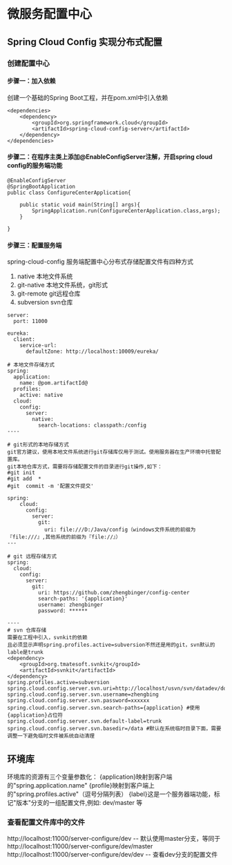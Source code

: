 # 微服务配置中心
## Spring Cloud Config 实现分布式配置
### 创建配置中心
#### 步骤一：加入依赖
创建一个基础的Spring Boot工程，并在pom.xml中引入依赖
````
<dependencies>
    <dependency>
        <groupId>org.springframework.cloud</groupId>
        <artifactId>spring-cloud-config-server</artifactId>
    </dependency>
</dependencies>
````
#### 步骤二：在程序主类上添加@EnableConfigServer注解，开启spring cloud config的服务端功能
````
@EnableConfigServer
@SpringBootApplication
public class ConfigureCenterApplication{

    public static void main(String[] args){
        SpringApplication.run(ConfigureCenterApplication.class,args);
    }

}
````
#### 步骤三：配置服务端
spring-cloud-config 服务端配置中心分布式存储配置文件有四种方式
1. native       本地文件系统
2. git-native   本地文件系统，git形式   
3. git-remote   git远程仓库
4. subversion   svn仓库
````
server:
  port: 11000

eureka:
  client:
    service-url:
      defaultZone: http://localhost:10009/eureka/

# 本地文件存储方式
spring:
  application:
    name: @pom.artifactId@
  profiles:
    active: native
  cloud:
    config:
      server:
        native:
          search-locations: classpath:/config
----

# git形式的本地存储方式
git官方建议，使用本地文件系统进行git存储库仅用于测试。使用服务器在生产环境中托管配置库。
git本地仓库方式，需要将存储配置文件的目录进行git操作,如下：   
#git init   
#git add  *    
#git  commit -m '配置文件提交'

spring:
    cloud:
      config:
        server:
          git:
            uri: file:///D:/Java/config（windows文件系统的前缀为『file:///』,其他系统的前缀为『file://』）
---

# git 远程存储方式
spring:
  cloud:
    config:
      server:
        git:
          uri: https://github.com/zhengbinger/config-center
          search-paths: '{application}'
          username: zhengbinger
          password: ******

----
# svn 仓库存储
需要在工程中引入，svnkit的依赖
且必须显示声明spring.profiles.active=subversion不然还是用的git，svn默认的lable是trunk
<dependency>
	<groupId>org.tmatesoft.svnkit</groupId>
	<artifactId>svnkit</artifactId>
</dependency>
spring.profiles.active=subversion
spring.cloud.config.server.svn.uri=http://localhost/usvn/svn/datadev/docs/config/
spring.cloud.config.server.svn.username=zhengbing
spring.cloud.config.server.svn.password=xxxxxx
spring.cloud.config.server.svn.search-paths={application} #使用{application}占位符
spring.cloud.config.server.svn.default-label=trunk
spring.cloud.config.server.svn.basedir=/data #默认在系统临时目录下面，需要调整一下避免临时文件被系统自动清理
````

## 环境库
环境库的资源有三个变量参数化：
{application}映射到客户端的"spring.application.name"
{profile}映射到客户端上的"spring.profiles.active"（逗号分隔列表）
{label}这是一个服务器端功能，标记"版本"分支的一组配置文件,例如: dev/master 等

### 查看配置文件库中的文件
http://localhost:11000/server-configure/dev  -- 默认使用master分支，等同于  http://localhost:11000/server-configure/dev/master
http://localhost:11000/server-configure/dev/dev  -- 查看dev分支的配置文件




